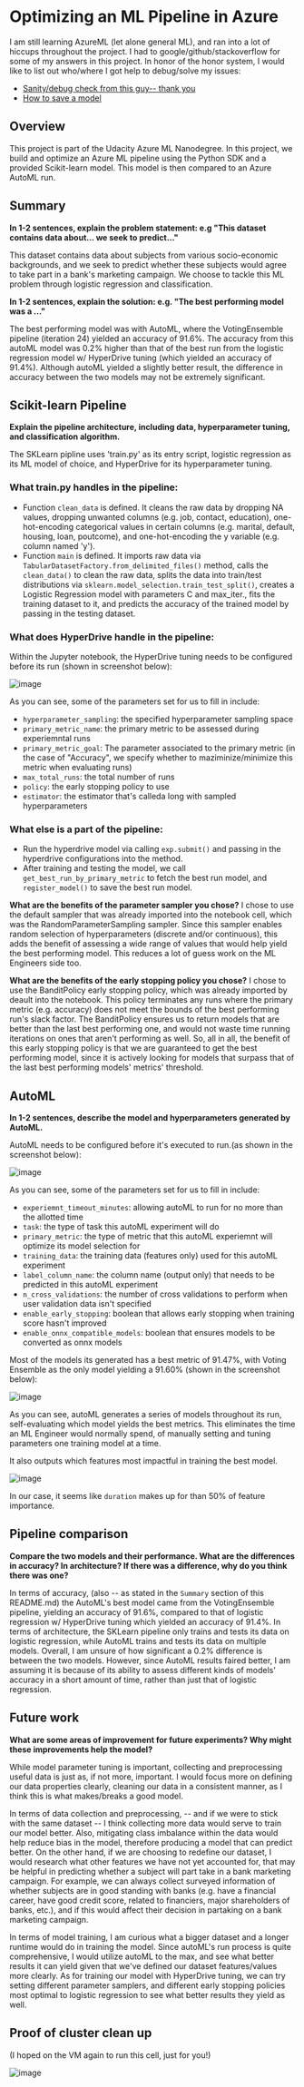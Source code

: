 # Optimizing an ML Pipeline in Azure

I am still learning AzureML (let alone general ML), and ran into a lot of hiccups throughout the project. 
I had to google/github/stackoverflow for some of my answers in this project. In honor of the honor system, I would like to list out who/where I got help to debug/solve my issues:
- [Sanity/debug check from this guy-- thank you](https://github.com/QuirkyDataScientist1978/Microsoft-Azure-Machine-Learning-Engineer-Project-1-Udacity-Solution)
- [How to save a model](https://github.com/MicrosoftDocs/azure-docs/issues/45773)

## Overview
This project is part of the Udacity Azure ML Nanodegree.
In this project, we build and optimize an Azure ML pipeline using the Python SDK and a provided Scikit-learn model.
This model is then compared to an Azure AutoML run.

## Summary
**In 1-2 sentences, explain the problem statement: e.g "This dataset contains data about... we seek to predict..."**

This dataset contains data about subjects from various socio-economic backgrounds, and we seek to predict whether these subjects would agree to take part in a bank's marketing campaign. We choose to tackle this ML problem through logistic regression and classification. 

**In 1-2 sentences, explain the solution: e.g. "The best performing model was a ..."**

The best performing model was with AutoML, where the VotingEnsemble pipeline (iteration 24) yielded an accuracy of 91.6%. 
The accuracy from this autoML model was 0.2% higher than that of the best run from the logistic regression model w/ HyperDrive tuning (which yielded an accuracy of 91.4%). 
Although autoML yielded a slightly better result, the difference in accuracy between the two models may not be extremely significant. 


## Scikit-learn Pipeline
**Explain the pipeline architecture, including data, hyperparameter tuning, and classification algorithm.**

The SKLearn pipline uses 'train.py' as its entry script, logistic regression as its ML model of choice, and HyperDrive for its hyperparameter tuning. 
### What train.py handles in the pipeline: 
- Function `clean_data` is defined. It cleans the raw data by dropping NA values, dropping unwanted columns (e.g. job, contact, education), one-hot-encoding categorical values in certain columns (e.g. marital, default, housing, loan, poutcome), and one-hot-encoding the y variable (e.g. column named 'y').
- Function `main` is defined. It imports raw data via `TabularDatasetFactory.from_delimited_files()` method, calls the `clean_data()` to clean the raw data, splits the data into train/test distributions via `sklearn.model_selection.train_test_split()`, creates a Logistic Regression model with parameters C and max_iter., fits the training dataset to it, and predicts the accuracy of the trained model by passing in the testing dataset.  

### What does HyperDrive handle in the pipeline:
Within the Jupyter notebook, the HyperDrive tuning needs to be configured before its run (shown in screenshot below):

![image](https://user-images.githubusercontent.com/50812346/147689359-1080a479-22b5-452e-8dda-92a3e6dc9149.png)

As you can see, some of the parameters set for us to fill in include:
- `hyperparameter_sampling`: the specified hyperparameter sampling space
- `primary_metric_name`: the primary metric to be assessed during experiemntal runs 
- `primary_metric_goal`: The parameter associated to the primary metric (in the case of "Accuracy", we specify whether to maziminize/minimize this metric when evaluating runs)
- `max_total_runs`: the total number of runs 
- `policy`: the early stopping policy to use
- `estimator`: the estimator that's calleda long with sampled hyperparameters 

### What else is a part of the pipeline:
- Run the hyperdrive model via calling `exp.submit()` and passing in the hyperdrive configurations into the method. 
- After training and testing the model, we call `get_best_run_by_primary_metric` to fetch the best run model, and `register_model()` to save the best run model. 

**What are the benefits of the parameter sampler you chose?**
I chose to use the default sampler that was already imported into the notebook cell, which was the RandomParameterSampling sampler. Since this sampler enables random selection of hyperparameters (discrete and/or continuous), this adds the benefit of assessing a wide range of values that would help yield the best performing model. This reduces a lot of guess work on the ML Engineers side too.

**What are the benefits of the early stopping policy you chose?**
I chose to use the BanditPolicy early stopping policy, which was already imported by deault into the notebook. This policy terminates any runs where the primary metric (e.g. accuracy) does not meet the bounds of the best performing run's slack factor. The BanditPolicy ensures us to return models that are better than the last best performing one, and would not waste time running iterations on ones that aren't performing as well. So, all in all, the benefit of this early stopping policy is that we are guaranteed to get the best performing model, since it is actively looking for models that surpass that of the last best performing models' metrics' threshold. 

## AutoML
**In 1-2 sentences, describe the model and hyperparameters generated by AutoML.**

AutoML needs to be configured before it's executed to run.(as shown in the screenshot below): 

![image](https://user-images.githubusercontent.com/50812346/147689252-db51d1cb-3f38-460b-b4c3-0903027bd623.png)

As you can see, some of the parameters set for us to fill in include:
- `experiemnt_timeout_minutes`: allowing autoML to run for no more than the allotted time
- `task`: the type of task this autoML experiment will do
- `primary_metric`: the type of metric that this autoML experiemnt will optimize its model selection for
- `training_data`: the training data (features only) used for this autoML experiment
- `label_column_name`: the column name (output only) that needs to be predicted in this autoML experiment
- `n_cross_validations`: the number of cross validations to perform when user validation data isn't specified
- `enable_early_stopping`: boolean that allows early stopping when training score hasn't improved
- `enable_onnx_compatible_models`: boolean that ensures models to be converted as onnx models

Most of the models its generated has a best metric of 91.47%, with Voting Ensemble as the only model yielding a 91.60% (shown in the screenshot below):

![image](https://user-images.githubusercontent.com/50812346/147696722-9485dd55-3543-4bba-b166-a59de6f52865.png)

As you can see, autoML generates a series of models throughout its run, self-evaluating which model yields the best metrics. This eliminates the time an ML Engineer would normally spend, of manually setting and tuning parameters one training model at a time.

It also outputs which features most impactful in training the best model. 

![image](https://user-images.githubusercontent.com/50812346/147692670-40803f49-a4b5-4e3b-9cf5-1aabe81334c7.png)

In our case, it seems like `duration` makes up for than 50% of feature importance.

## Pipeline comparison
**Compare the two models and their performance. What are the differences in accuracy? In architecture? If there was a difference, why do you think there was one?**

In terms of accuracy, (also -- as stated in the `Summary` section of this README.md) the AutoML's best model came from the VotingEnsemble pipeline, yielding an accuracy of 91.6%, compared to that of logistic regression w/ HyperDrive tuning which yielded an accuracy of 91.4%. In terms of architecture, the SKLearn pipeline only trains and tests its data on logistic regression, while AutoML trains and tests its data on multiple models. Overall, I am unsure of how significant a 0.2% difference is between the two models. However, since AutoML results faired better, I am assuming it is because of its ability to assess different kinds of models' accuracy in a short amount of time, rather than just that of logistic regression.

## Future work
**What are some areas of improvement for future experiments? Why might these improvements help the model?**

While model parameter tuning is important, collecting and preprocessing useful data is just as, if not more, important. I would focus more on defining our data properties clearly, cleaning our data in a consistent manner, as I think this is what makes/breaks a good model.

In terms of data collection and preprocessing, -- and if we were to stick with the same dataset -- I think collecting more data would serve to train our model better. Also, mitigating class imbalance within the data would help reduce bias in the model, therefore producing a model that can predict better. On the other hand, if we are choosing to redefine our dataset, I would research what other features we have not yet accounted for, that may be helpful in predicting whether a subject will part take in a bank marketing campaign. For example, we can always collect surveyed information of whether subjects are in good standing with banks (e.g. have a financial career, have good credit score, related to financiers, major shareholders of banks, etc.), and if this would affect their decision in partaking on a bank marketing campaign.

In terms of model training, I am curious what a bigger dataset and a longer runtime would do in training the model. Since autoML's run process is quite comprehensive, I would utilize autoML to the max, and see what better results it can yield given that we've defined our dataset features/values more clearly. As for training our model with HyperDrive tuning, we can try setting different parameter samplers, and different early stopping policies most optimal to logistic regression to see what better results they yield as well.

## Proof of cluster clean up

(I hoped on the VM again to run this cell, just for you!)

![image](https://user-images.githubusercontent.com/50812346/147692226-b9a56dc8-491f-4957-9341-6cbe5a47db07.png)

